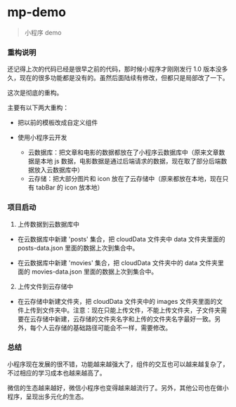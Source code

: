 # mp-demo

> 小程序 demo

### 重构说明

还记得上次的代码已经是很早之前的代码，那时候小程序才刚刚发行 1.0 版本没多久，现在的很多功能都是没有的。虽然后面陆续有修改，但都只是局部改了一下。

这次是彻底的重构。

主要有以下两大重构：

- 把以前的模板改成自定义组件

- 使用小程序云开发
  - 云数据库：把文章和电影的数据都放在了小程序云数据库中（原来文章数据是本地 js 数据，电影数据是通过后端请求的数据，现在取了部分后端数据放入云数据库中）
  - 云存储：把大部分图片和 icon 放在了云存储中（原来都放在本地，现在只有 tabBar 的 icon 放本地）

### 项目启动

1. 上传数据到云数据库中

- 在云数据库中新建 'posts' 集合，把 cloudData 文件夹中 data 文件夹里面的 posts-data.json 里面的数据上次到集合中。

- 在云数据库中新建 'movies' 集合，把 cloudData 文件夹中的 data 文件夹里面的 movies-data.json 里面的数据上次到集合中。

2. 上传文件到云存储中

- 在云存储中新建文件夹，把 cloudData 文件夹中的 images 文件夹里面的文件上传到文件夹中。注意：现在只能上传文件，不能上传文件夹，子文件夹需要在云存储中新建，云存储的文件夹名字和上传的文件夹名字最好一致。另外，每个人云存储的基础路径可能会不一样，需要修改。

### 总结

小程序现在发展的很不错，功能越来越强大了，组件的交互也可以越来越复杂了，不过相应的学习成本也越来越高了。

微信的生态越来越好，微信小程序也变得越来越流行了。另外，其他公司也在做小程序，呈现出多元化的生态。
